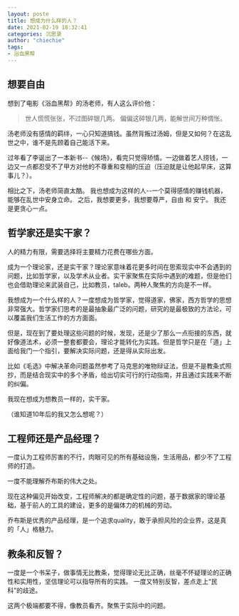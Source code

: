 ```yaml
---
layout: poste
title: 想成为什么样的人？
date: 2021-02-19 18:32:41
categories: 沉思录
author: "chiechie"
tags:
- 浴血黑帮
---
```



## 想要自由


想到了电影《浴血黑帮》的汤老师，有人这么评价他：

> 世人慌慌张张，不过图碎银几两。
> 偏偏这碎银几两，能解世间万种惆怅。

汤老师没有感情的羁绊，一心只知道搞钱。虽然背叛过汤姆，但是又如何？在这乱世之中，谁不是先顾着自己能活下来。

过年看了李诞出了一本新书--《候场》，看完只觉得矫情。一边做着艺人捞钱，一边又一点都忍受不了甲方对他的不尊重和变相的压迫（压迫就是让他起早床，这算事儿？）。

相比之下，汤老师简直太酷。
我也想成为这样的人--一个莫得感情的赚钱机器，能够在乱世中安身立命。
之后，我想要更多，我想要尊严，自由 和 安宁。
我还是更贪心一点。


## 哲学家还是实干家？

人的精力有限，需要选择将主要精力花费在哪些方面。

成为一个理论家，还是实干家？理论家意味着花更多时间在思索现实中不会遇到的问题，比如哲学家，以及学术从业者。实干家聚焦在实际中遇到的难题，但是他们也会借助理论来武装自己，比如教员，taleb。两种人聚焦的方向是不一样。


我想成为一个什么样的人？一度想成为哲学家，觉得道家，佛家，西方哲学的思想非常强大。哲学家们思考的是最抽象最广泛的问题，研究的是最极致的方法论，可以覆盖我们生活工作的方方面面。

但是，现在到了要处理这些问题的时候，发现，还是少了那么一点衔接的东西，就好像道法术，必须一整套都要会，理论才能转化为实践。但是哲学只是在「道」上面给我门一个指引，要解决实际问题，还是得从实际出发。

比如《毛选》中解决革命问题虽然参考了马克思的唯物辩证法，但是不是教条式照抄，而是结合现实中的多个矛盾，给出切实可行的行动指南，并且通过实践来不断的纠偏。

我现在想成为想教员一样的，实干家。

（谁知道10年后的我又怎么想呢？）



## 工程师还是产品经理？

一度认为工程师厉害的不行，肉眼可见的所有基础设施，生活用品，都少不了工程师的打造。

一度不能理解乔布斯的伟大之处。

现在这种偏见开始改变，工程师解决的都是确定性的问题，基于数据家的理论基础，基于前人的工具的建设，更多的是偏体力的机械的劳动。

乔布斯是优秀的产品经理，是一个追求quality，敢于承担风险的企业界，这是真的「人」格魅力。


## 教条和反智？

一度是一个书呆子，做事情无比教条，觉得理论无比正确，丝毫不怀疑理论的正确性和实用性，坚信理论可以指导所有的实践。
一度又特别反智，差点走上“民科”的歧途。

这两个极端都要不得，像教员看齐。聚焦于实际中的问题。




